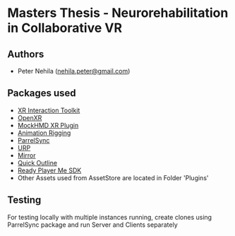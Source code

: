# Masters Thesis - Neurorehabilitation in Collaborative VR

## Authors

- Peter Nehila (nehila.peter@gmail.com)

## Packages used

- [XR Interaction Toolkit](https://docs.unity3d.com/Packages/com.unity.xr.interaction.toolkit@2.2/manual/index.html)
- [OpenXR](https://docs.unity3d.com/Packages/com.unity.xr.openxr@1.6/manual/index.html)
- [MockHMD XR Plugin](https://docs.unity3d.com/Packages/com.unity.xr.mock-hmd@1.3/manual/index.html)
- [Animation Rigging](https://docs.unity3d.com/Packages/com.unity.animation.rigging@1.1/manual/index.html)
- [ParrelSync](https://github.com/VeriorPies/ParrelSync/)
- [URP](https://docs.unity3d.com/Packages/com.unity.render-pipelines.universal@12.1/manual/index.html)
- [Mirror](https://assetstore.unity.com/packages/tools/network/mirror-129321)
- [Quick Outline](https://assetstore.unity.com/packages/tools/particles-effects/quick-outline-115488)
- [Ready Player Me SDK](https://docs.readyplayer.me/ready-player-me/integration-guides/unity)
- Other Assets used from AssetStore are located in Folder 'Plugins'

## Testing

For testing locally with multiple instances running, create clones using ParrelSync package and run Server and Clients separately